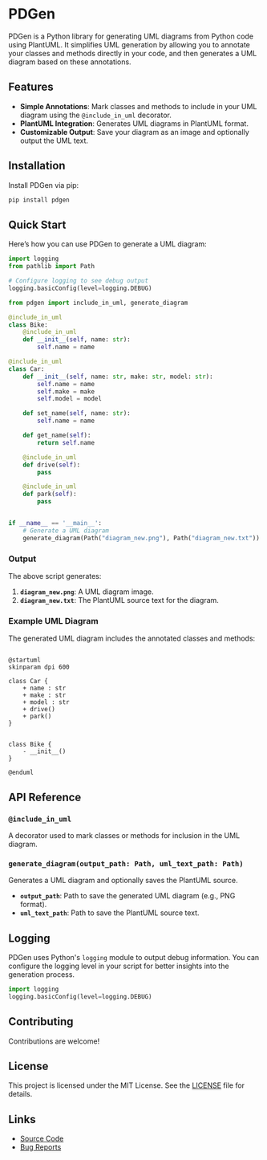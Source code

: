 # PDGen

PDGen is a Python library for generating UML diagrams from Python code using PlantUML. It simplifies UML generation by allowing you to annotate your classes and methods directly in your code, and then generates a UML diagram based on these annotations.

## Features
- **Simple Annotations**: Mark classes and methods to include in your UML diagram using the `@include_in_uml` decorator.
- **PlantUML Integration**: Generates UML diagrams in PlantUML format.
- **Customizable Output**: Save your diagram as an image and optionally output the UML text.

## Installation
Install PDGen via pip:

```bash
pip install pdgen
```

## Quick Start

Here’s how you can use PDGen to generate a UML diagram:

```python
import logging
from pathlib import Path

# Configure logging to see debug output
logging.basicConfig(level=logging.DEBUG)

from pdgen import include_in_uml, generate_diagram

@include_in_uml
class Bike:
    @include_in_uml
    def __init__(self, name: str):
        self.name = name

@include_in_uml
class Car:
    def __init__(self, name: str, make: str, model: str):
        self.name = name
        self.make = make
        self.model = model

    def set_name(self, name: str):
        self.name = name

    def get_name(self):
        return self.name

    @include_in_uml
    def drive(self):
        pass

    @include_in_uml
    def park(self):
        pass


if __name__ == '__main__':
    # Generate a UML diagram
    generate_diagram(Path("diagram_new.png"), Path("diagram_new.txt"))
```

### Output
The above script generates:
1. **`diagram_new.png`**: A UML diagram image.
2. **`diagram_new.txt`**: The PlantUML source text for the diagram.

### Example UML Diagram
The generated UML diagram includes the annotated classes and methods:

```

@startuml
skinparam dpi 600

class Car {
    + name : str
    + make : str
    + model : str
    + drive()
    + park()
}


class Bike {
    - __init__()
}

@enduml
```

## API Reference

### `@include_in_uml`
A decorator used to mark classes or methods for inclusion in the UML diagram.

### `generate_diagram(output_path: Path, uml_text_path: Path)`
Generates a UML diagram and optionally saves the PlantUML source.

- **`output_path`**: Path to save the generated UML diagram (e.g., PNG format).
- **`uml_text_path`**: Path to save the PlantUML source text.

## Logging
PDGen uses Python's `logging` module to output debug information. You can configure the logging level in your script for better insights into the generation process.

```python
import logging
logging.basicConfig(level=logging.DEBUG)
```

## Contributing
Contributions are welcome!

## License
This project is licensed under the MIT License. See the [LICENSE](https://github.com/Softoft/pdgen/blob/main/LICENSE) file for details.

## Links
- [Source Code](https://github.com/Softoft/pdgen)
- [Bug Reports](https://github.com/Softoft/pdgen/issues)
